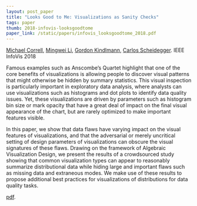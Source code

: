 ```yaml
---
layout: post_paper
title: "Looks Good to Me: Visualizations as Sanity Checks"
tags: paper
thumb: 2018-infovis-looksgoodtome
paper_link: /static/papers/infovis_looksgoodtome_2018.pdf
---
```


[Michael Correll](https://research.tableau.com/user/michael-correll), [Mingwei Li](http://hdc.cs.arizona.edu/~mwli/), [Gordon Kindlmann](http://people.cs.uchicago.edu/~glk/), [Carlos Scheidegger](/). IEEE InfoVis 2018

Famous examples such as Anscombe’s Quartet highlight that one of the
core benefits of visualizations is allowing people to discover visual
patterns that might otherwise be hidden by summary statistics. This
visual inspection is particularly important in exploratory data
analysis, where analysts can use visualizations such as histograms and
dot plots to identify data quality issues. Yet, these visualizations
are driven by parameters such as histogram bin size or mark opacity
that have a great deal of impact on the final visual appearance of the
chart, but are rarely optimized to make important features visible.

In this paper, we show that data flaws have varying impact on the
visual features of visualizations, and that the adversarial or merely
uncritical setting of design parameters of visualizations can obscure
the visual signatures of these flaws. Drawing on the framework of
Algebraic Visualization Design, we present the results of a
crowdsourced study showing that common visualization types can appear
to reasonably summarize distributional data while hiding large and
important flaws such as missing data and extraneous modes. We make use
of these results to propose additional best practices for
visualizations of distributions for data quality tasks.

[pdf](/static/papers/infovis_looksgoodtome_2018.pdf).

